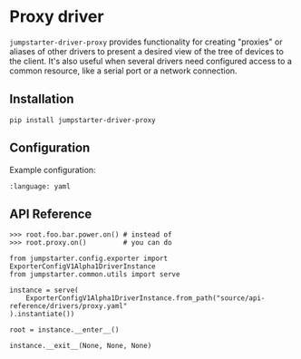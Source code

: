 # Proxy driver

`jumpstarter-driver-proxy` provides functionality for creating "proxies" or aliases of other drivers to present a desired view of the tree of devices to the client. It's also useful when several drivers need configured access to a common resource, like a serial port or a network connection.

## Installation

```shell
pip install jumpstarter-driver-proxy
```

## Configuration

Example configuration:

```{literalinclude} proxy.yaml
:language: yaml
```

## API Reference

```{doctest}
>>> root.foo.bar.power.on() # instead of
>>> root.proxy.on()         # you can do
```

```{testsetup} *
from jumpstarter.config.exporter import ExporterConfigV1Alpha1DriverInstance
from jumpstarter.common.utils import serve

instance = serve(
    ExporterConfigV1Alpha1DriverInstance.from_path("source/api-reference/drivers/proxy.yaml"
).instantiate())

root = instance.__enter__()
```

```{testcleanup} *
instance.__exit__(None, None, None)
```
